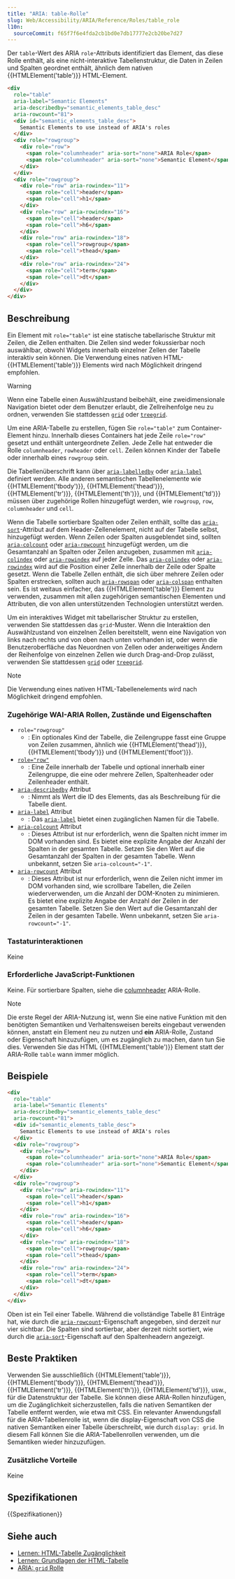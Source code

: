 ```yaml
---
title: "ARIA: table-Rolle"
slug: Web/Accessibility/ARIA/Reference/Roles/table_role
l10n:
  sourceCommit: f65f7f6e4fda2cb1bd0e7db17777e2cb20be7d27
---
```


Der `table`-Wert des ARIA `role`-Attributs identifiziert das Element, das diese Rolle enthält, als eine nicht-interaktive Tabellenstruktur, die Daten in Zeilen und Spalten geordnet enthält, ähnlich dem nativen {{HTMLElement('table')}} HTML-Element.

```html
<div
  role="table"
  aria-label="Semantic Elements"
  aria-describedby="semantic_elements_table_desc"
  aria-rowcount="81">
  <div id="semantic_elements_table_desc">
    Semantic Elements to use instead of ARIA's roles
  </div>
  <div role="rowgroup">
    <div role="row">
      <span role="columnheader" aria-sort="none">ARIA Role</span>
      <span role="columnheader" aria-sort="none">Semantic Element</span>
    </div>
  </div>
  <div role="rowgroup">
    <div role="row" aria-rowindex="11">
      <span role="cell">header</span>
      <span role="cell">h1</span>
    </div>
    <div role="row" aria-rowindex="16">
      <span role="cell">header</span>
      <span role="cell">h6</span>
    </div>
    <div role="row" aria-rowindex="18">
      <span role="cell">rowgroup</span>
      <span role="cell">thead</span>
    </div>
    <div role="row" aria-rowindex="24">
      <span role="cell">term</span>
      <span role="cell">dt</span>
    </div>
  </div>
</div>
```

## Beschreibung

Ein Element mit `role="table"` ist eine statische tabellarische Struktur mit Zeilen, die Zellen enthalten. Die Zellen sind weder fokussierbar noch auswählbar, obwohl Widgets innerhalb einzelner Zellen der Tabelle interaktiv sein können. Die Verwendung eines nativen HTML-{{HTMLElement('table')}} Elements wird nach Möglichkeit dringend empfohlen.

> [!WARNING]
> Wenn eine Tabelle einen Auswählzustand beibehält, eine zweidimensionale Navigation bietet oder dem Benutzer erlaubt, die Zellreihenfolge neu zu ordnen, verwenden Sie stattdessen [`grid`](/de/docs/Web/Accessibility/ARIA/Reference/Roles/grid_role) oder [`treegrid`](/de/docs/Web/Accessibility/ARIA/Reference/Roles/treegrid_role).

Um eine ARIA-Tabelle zu erstellen, fügen Sie `role="table"` zum Container-Element hinzu. Innerhalb dieses Containers hat jede Zeile `role="row"` gesetzt und enthält untergeordnete Zellen. Jede Zelle hat entweder die Rolle `columnheader`, `rowheader` oder `cell`. Zeilen können Kinder der Tabelle oder innerhalb eines `rowgroup` sein.

Die Tabellenüberschrift kann über [`aria-labelledby`](/de/docs/Web/Accessibility/ARIA/Reference/Attributes/aria-labelledby) oder [`aria-label`](/de/docs/Web/Accessibility/ARIA/Reference/Attributes/aria-label) definiert werden. Alle anderen semantischen Tabellenelemente wie {{HTMLElement('tbody')}}, {{HTMLElement('thead')}}, {{HTMLElement('tr')}}, {{HTMLElement('th')}}, und {{HTMLElement('td')}} müssen über zugehörige Rollen hinzugefügt werden, wie `rowgroup`, `row`, `columnheader` und `cell`.

Wenn die Tabelle sortierbare Spalten oder Zeilen enthält, sollte das [`aria-sort`](/de/docs/Web/Accessibility/ARIA/Reference/Attributes/aria-sort)-Attribut auf dem Header-Zellenelement, nicht auf der Tabelle selbst, hinzugefügt werden. Wenn Zeilen oder Spalten ausgeblendet sind, sollten [`aria-colcount`](/de/docs/Web/Accessibility/ARIA/Reference/Attributes/aria-colcount) oder [`aria-rowcount`](/de/docs/Web/Accessibility/ARIA/Reference/Attributes/aria-rowcount) hinzugefügt werden, um die Gesamtanzahl an Spalten oder Zeilen anzugeben, zusammen mit [`aria-colindex`](/de/docs/Web/Accessibility/ARIA/Reference/Attributes/aria-colindex) oder [`aria-rowindex`](/de/docs/Web/Accessibility/ARIA/Reference/Attributes/aria-rowindex) auf jeder Zelle. Das [`aria-colindex`](/de/docs/Web/Accessibility/ARIA/Reference/Attributes/aria-colindex) oder [`aria-rowindex`](/de/docs/Web/Accessibility/ARIA/Reference/Attributes/aria-rowindex) wird auf die Position einer Zelle innerhalb der Zeile oder Spalte gesetzt. Wenn die Tabelle Zellen enthält, die sich über mehrere Zeilen oder Spalten erstrecken, sollten auch [`aria-rowspan`](/de/docs/Web/Accessibility/ARIA/Reference/Attributes/aria-rowspan) oder [`aria-colspan`](/de/docs/Web/Accessibility/ARIA/Reference/Attributes/aria-colspan) enthalten sein. Es ist weitaus einfacher, das {{HTMLElement('table')}} Element zu verwenden, zusammen mit allen zugehörigen semantischen Elementen und Attributen, die von allen unterstützenden Technologien unterstützt werden.

Um ein interaktives Widget mit tabellarischer Struktur zu erstellen, verwenden Sie stattdessen das `grid`-Muster. Wenn die Interaktion den Auswählzustand von einzelnen Zellen bereitstellt, wenn eine Navigation von links nach rechts und von oben nach unten vorhanden ist, oder wenn die Benutzeroberfläche das Neuordnen von Zellen oder anderweitiges Ändern der Reihenfolge von einzelnen Zellen wie durch Drag-and-Drop zulässt, verwenden Sie stattdessen [`grid`](/de/docs/Web/Accessibility/ARIA/Reference/Roles/grid_role) oder [`treegrid`](/de/docs/Web/Accessibility/ARIA/Reference/Roles/treegrid_role).

> [!NOTE]
> Die Verwendung eines nativen HTML-Tabellenelements wird nach Möglichkeit dringend empfohlen.

### Zugehörige WAI-ARIA Rollen, Zustände und Eigenschaften

- `role="rowgroup"`
  - : Ein optionales Kind der Tabelle, die Zeilengruppe fasst eine Gruppe von Zeilen zusammen, ähnlich wie {{HTMLElement('thead')}}, {{HTMLElement('tbody')}} und {{HTMLElement('tfoot')}}.
- [`role="row"`](/de/docs/Web/Accessibility/ARIA/Reference/Roles/row_role)
  - : Eine Zeile innerhalb der Tabelle und optional innerhalb einer Zeilengruppe, die eine oder mehrere Zellen, Spaltenheader oder Zeilenheader enthält.
- [`aria-describedby`](/de/docs/Web/Accessibility/ARIA/Reference/Attributes/aria-describedby) Attribut
  - : Nimmt als Wert die ID des Elements, das als Beschreibung für die Tabelle dient.
- [`aria-label`](/de/docs/Web/Accessibility/ARIA/Reference/Attributes/aria-label) Attribut
  - : Das [`aria-label`](/de/docs/Web/Accessibility/ARIA/Reference/Attributes/aria-label) bietet einen zugänglichen Namen für die Tabelle.
- [`aria-colcount`](/de/docs/Web/Accessibility/ARIA/Reference/Attributes/aria-colcount) Attribut
  - : Dieses Attribut ist nur erforderlich, wenn die Spalten nicht immer im DOM vorhanden sind. Es bietet eine explizite Angabe der Anzahl der Spalten in der gesamten Tabelle. Setzen Sie den Wert auf die Gesamtanzahl der Spalten in der gesamten Tabelle. Wenn unbekannt, setzen Sie `aria-colcount="-1"`.
- [`aria-rowcount`](/de/docs/Web/Accessibility/ARIA/Reference/Attributes/aria-rowcount) Attribut
  - : Dieses Attribut ist nur erforderlich, wenn die Zeilen nicht immer im DOM vorhanden sind, wie scrollbare Tabellen, die Zeilen wiederverwenden, um die Anzahl der DOM-Knoten zu minimieren. Es bietet eine explizite Angabe der Anzahl der Zeilen in der gesamten Tabelle. Setzen Sie den Wert auf die Gesamtanzahl der Zeilen in der gesamten Tabelle. Wenn unbekannt, setzen Sie `aria-rowcount="-1"`.

### Tastaturinteraktionen

Keine

### Erforderliche JavaScript-Funktionen

Keine. Für sortierbare Spalten, siehe die [columnheader](/de/docs/Web/Accessibility/ARIA/Reference/Roles/columnheader_role) ARIA-Rolle.

> [!NOTE]
> Die erste Regel der ARIA-Nutzung ist, wenn Sie eine native Funktion mit den benötigten Semantiken und Verhaltensweisen bereits eingebaut verwenden können, anstatt ein Element neu zu nutzen und **ein** ARIA-Rolle, Zustand oder Eigenschaft hinzuzufügen, um es zugänglich zu machen, dann tun Sie dies. Verwenden Sie das HTML {{HTMLElement('table')}} Element statt der ARIA-Rolle `table` wann immer möglich.

## Beispiele

```html
<div
  role="table"
  aria-label="Semantic Elements"
  aria-describedby="semantic_elements_table_desc"
  aria-rowcount="81">
  <div id="semantic_elements_table_desc">
    Semantic Elements to use instead of ARIA's roles
  </div>
  <div role="rowgroup">
    <div role="row">
      <span role="columnheader" aria-sort="none">ARIA Role</span>
      <span role="columnheader" aria-sort="none">Semantic Element</span>
    </div>
  </div>
  <div role="rowgroup">
    <div role="row" aria-rowindex="11">
      <span role="cell">header</span>
      <span role="cell">h1</span>
    </div>
    <div role="row" aria-rowindex="16">
      <span role="cell">header</span>
      <span role="cell">h6</span>
    </div>
    <div role="row" aria-rowindex="18">
      <span role="cell">rowgroup</span>
      <span role="cell">thead</span>
    </div>
    <div role="row" aria-rowindex="24">
      <span role="cell">term</span>
      <span role="cell">dt</span>
    </div>
  </div>
</div>
```

Oben ist ein Teil einer Tabelle. Während die vollständige Tabelle 81 Einträge hat, wie durch die [`aria-rowcount`](/de/docs/Web/Accessibility/ARIA/Reference/Attributes/aria-rowcount)-Eigenschaft angegeben, sind derzeit nur vier sichtbar. Die Spalten sind sortierbar, aber derzeit nicht sortiert, wie durch die [`aria-sort`](/de/docs/Web/Accessibility/ARIA/Reference/Attributes/aria-sort)-Eigenschaft auf den Spaltenheadern angezeigt.

## Beste Praktiken

Verwenden Sie ausschließlich {{HTMLElement('table')}}, {{HTMLElement('tbody')}}, {{HTMLElement('thead')}}, {{HTMLElement('tr')}}, {{HTMLElement('th')}}, {{HTMLElement('td')}}, usw., für die Datenstruktur der Tabelle. Sie können diese ARIA-Rollen hinzufügen, um die Zugänglichkeit sicherzustellen, falls die nativen Semantiken der Tabelle entfernt werden, wie etwa mit CSS. Ein relevanter Anwendungsfall für die ARIA-Tabellenrolle ist, wenn die display-Eigenschaft von CSS die nativen Semantiken einer Tabelle überschreibt, wie durch `display: grid`. In diesem Fall können Sie die ARIA-Tabellenrollen verwenden, um die Semantiken wieder hinzuzufügen.

### Zusätzliche Vorteile

Keine

## Spezifikationen

{{Spezifikationen}}

## Siehe auch

- [Lernen: HTML-Tabelle Zugänglichkeit](/de/docs/Learn_web_development/Core/Structuring_content/Table_accessibility)
- [Lernen: Grundlagen der HTML-Tabelle](/de/docs/Learn_web_development/Core/Structuring_content/HTML_table_basics)
- [ARIA: `grid` Rolle](/de/docs/Web/Accessibility/ARIA/Reference/Roles/grid_role)
